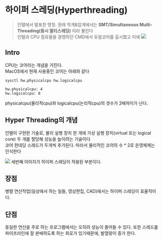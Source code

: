 # 하이퍼 스레딩(Hyperthreading)
> 인텔에서 발표한 명칭. 원래 학계&업계에서는 **SMT/Simultaneous Multi-Threading(동시 멀티스레딩)** 이라 불린다<br>
> 인텔과 CPU 점유율을 경쟁하던 CMD에서 듀얼코어를 출시했고 이에 
> <img src="https://w.namu.la/s/d5094b4ebcf6bbbec4dbcae7f57d4140b60a1a5ab08cb950ba5418bb4577583ae98549f662f68cc7994f56a63760058fa1474d2606b51c3760ec1f64f37bc94b7a528d1f57e79088621da6d3973a259b20084939425983b39f430ea53276931a">

## Intro
CPU는 코어라는 개념을 가진다.<br>
MacOS에서 현재 사용중인 코어는 아래와 같다
```
sysctl hw.physicalcpu hw.logicalcpu

hw.physicalcpu: 4
hw.logicalcpu: 8
```

physicalcpu(물리적cpu)와 logicalcpu(논리적cpu)의 갯수가 2배차이가 난다.<br>

## Hyper Threading의 개념
인텔이 구현한 기술로, 물리 실행 장치 한 개에 가상 실행 장치(virtual 또는 logical core) 두 개를 할당해 성능을 높이려는 기술이다<br>
코어 한대당 스레드가 두개씩 추가된다. 따라서 물리적인 코어의 수 * 2로 운영체제는 인식한다

<img src="https://img1.daumcdn.net/thumb/R1280x0/?scode=mtistory2&fname=https%3A%2F%2Fblog.kakaocdn.net%2Fdn%2FIYnZy%2FbtqHR6jkXUp%2Fo2ceFP0NN9KwzPGbkzzTqK%2Fimg.png">
세번째 이미지가 하이퍼 스레딩이 적용된 부분이다. 

## 장점
병렬 연산작업(일상에서 하는 일들, 영상편집, CAD)에서는 하이퍼 스레딩이 효율적이다.

## 단점
동일한 연산을 주로 하는 프로그램에서는 오히려 성능이 줄어들 수 있다.
또한 스레드를 파이프라인에 잘 분배하도록 하는 회로가 있기때문에, 발열량이 증가 한다.
